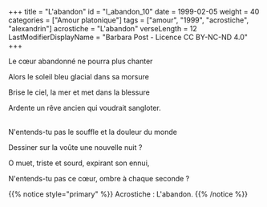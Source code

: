 +++
title = "L'abandon"
id = "l_abandon_10"
date = 1999-02-05
weight = 40
categories = ["Amour platonique"]
tags = ["amour", "1999", "acrostiche", "alexandrin"]
acrostiche = "L'abandon"
verseLength = 12
LastModifierDisplayName = "Barbara Post - Licence CC BY-NC-ND 4.0"
+++

Le cœur abandonné ne pourra plus chanter

Alors le soleil bleu glacial dans sa morsure

Brise le ciel, la mer et met dans la blessure

Ardente un rêve ancien qui voudrait sangloter.

 \
N'entends-tu pas le souffle et la douleur du monde

Dessiner sur la voûte une nouvelle nuit ?

O muet, triste et sourd, expirant son ennui,

N'entends-tu pas ce cœur, ombre à chaque seconde ?

{{% notice style="primary" %}}
Acrostiche : L'abandon.
{{% /notice %}}
